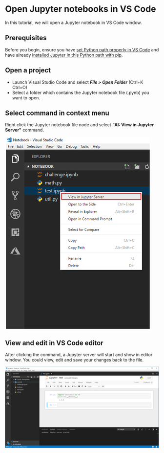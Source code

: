 # Open Jupyter notebooks in VS Code
In this tutorial, we will open a Jupyter notebook in VS Code window.

## Prerequisites
Before you begin, ensure you have [set Python path properly in VS Code](https://code.visualstudio.com/docs/python/environments) and have already [installed Jupyter in this Python path with pip](http://jupyter.org/install).

## Open a project

- Launch Visual Studio Code and select ***File > Open Folder*** (Ctrl+K Ctrl+O)
- Select a folder which contains the Jupyter notebook file (.pynb) you want to open.

## Select command in context menu

Right click the Jupyter notebook file node and select **"AI: View in Jupyter Server"** command.

![Jupyter in context menu](./media/jupyter/jupyter_contextmenu.png)

## View and edit in VS Code editor

After clicking the command, a Jupyter server will start and show in editor window. You could view, edit and save your changes back to the file. 

![Jupyter view in editor](./media/jupyter/jupyter_webview.png)
